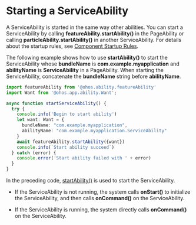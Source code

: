 # Starting a ServiceAbility


A ServiceAbility is started in the same way other abilities. You can start a ServiceAbility by calling **featureAbility.startAbility()** in the PageAbility or calling **particleAbility.startAbility()** in another ServiceAbility. For details about the startup rules, see [Component Startup Rules](component-startup-rules.md).


The following example shows how to use **startAbility()** to start the ServiceAbility whose **bundleName** is **com.example.myapplication** and **abilityName** is **ServiceAbility** in a PageAbility. When starting the ServiceAbility, concatenate the **bundleName** string before **abilityName**.

```ts
import featureAbility from '@ohos.ability.featureAbility'
import Want from '@ohos.app.ability.Want';

async function startServiceAbility() {
  try {
    console.info('Begin to start ability')
    let want: Want = {
      bundleName: "com.example.myapplication",
      abilityName: "com.example.myapplication.ServiceAbility"
    }
    await featureAbility.startAbility({want})
    console.info(`Start ability succeed`)
  } catch (error) {
    console.error('Start ability failed with ' + error)
  }
}
```


In the preceding code, [startAbility()](../reference/apis/js-apis-inner-application-uiAbilityContext.md#uiabilitycontextstartability) is used to start the ServiceAbility.


- If the ServiceAbility is not running, the system calls **onStart()** to initialize the ServiceAbility, and then calls **onCommand()** on the ServiceAbility.

- If the ServiceAbility is running, the system directly calls **onCommand()** on the ServiceAbility.
